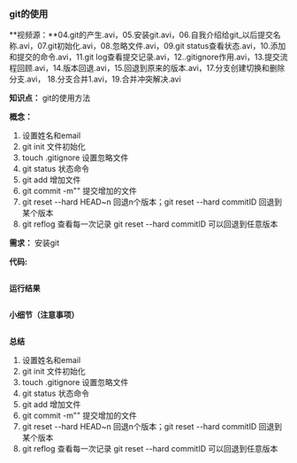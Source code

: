 ### git的使用

**视频源：**04.git的产生.avi，05.安装git.avi，06.自我介绍给git_以后提交名称.avi，07.git初始化.avi，08.忽略文件.avi，09.git status查看状态.avi，10.添加和提交的命令.avi，11.git log查看提交记录.avi，12..gitignore作用.avi，13.提交流程回顾.avi，14.版本回退.avi，15.回退到原来的版本.avi，17.分支创建切换和删除分支.avi， 18.分支合并1.avi，19.合并冲突解决.avi

**知识点：** git的使用方法

**概念：** 

1. 设置姓名和email
2. git init	文件初始化
3. touch .gitignore 设置忽略文件
4. git status 状态命令
5. git add 增加文件
6. git commit -m""  提交增加的文件
7. git reset --hard HEAD~n 回退n个版本；git reset --hard  commitID 回退到某个版本
8. git reflog 查看每一次记录   git reset --hard commitID  可以回退到任意版本

**需求：** 安装git

**代码:**

```kotlin

```

**运行结果**

```

```

**小细节（注意事项）**

```java

```

**总结**

1. 设置姓名和email
2. git init	文件初始化
3. touch .gitignore 设置忽略文件
4. git status 状态命令
5. git add 增加文件
6. git commit -m""  提交增加的文件
7. git reset --hard HEAD~n 回退n个版本；git reset --hard  commitID 回退到某个版本
8. git reflog 查看每一次记录   git reset --hard commitID  可以回退到任意版本





